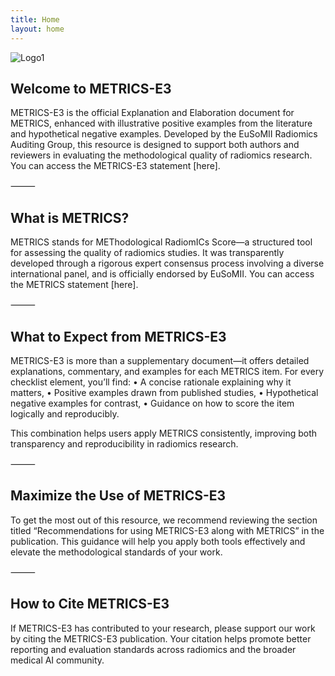 ```yaml
---
title: Home
layout: home
---
```


![Logo1](/METRICS-E3/assets/images/logo.png)

## Welcome to METRICS-E3

METRICS-E3 is the official Explanation and Elaboration document for METRICS, enhanced with illustrative positive examples from the literature and hypothetical negative examples. Developed by the EuSoMII Radiomics Auditing Group, this resource is designed to support both authors and reviewers in evaluating the methodological quality of radiomics research.
You can access the METRICS-E3 statement [here].

⸻

## What is METRICS?

METRICS stands for METhodological RadiomICs Score—a structured tool for assessing the quality of radiomics studies. It was transparently developed through a rigorous expert consensus process involving a diverse international panel, and is officially endorsed by EuSoMII.
You can access the METRICS statement [here].

⸻

## What to Expect from METRICS-E3

METRICS-E3 is more than a supplementary document—it offers detailed explanations, commentary, and examples for each METRICS item. For every checklist element, you’ll find:
	•	A concise rationale explaining why it matters,
	•	Positive examples drawn from published studies,
	•	Hypothetical negative examples for contrast,
	•	Guidance on how to score the item logically and reproducibly.

This combination helps users apply METRICS consistently, improving both transparency and reproducibility in radiomics research.

⸻

## Maximize the Use of METRICS-E3

To get the most out of this resource, we recommend reviewing the section titled “Recommendations for using METRICS-E3 along with METRICS” in the publication. This guidance will help you apply both tools effectively and elevate the methodological standards of your work.

⸻

## How to Cite METRICS-E3

If METRICS-E3 has contributed to your research, please support our work by citing the METRICS-E3 publication. Your citation helps promote better reporting and evaluation standards across radiomics and the broader medical AI community.
